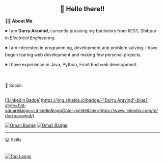 <!-- README FILE CODE -->



<!-- WAVING Hello to visitors-->
<h2 align=center>👋 Hello there!!</h2>


<!--ABOUT ME CODE-->
👨‍🎓 **About Me**<br>

◾ I am **Durru Aravind**, currently pursuing my bachelors from IIEST, Shibpur in *Electrical Engineering*. <br>

◾ I am interested in programming, development and problem solving. I have begun learing web development and making few personal projects.<br>

◾ I have experience in Java, Python, Front End web development.<br>

<br>


<!-- SOCAIL MEDIA HANDLES -->

📶 Social:<br><br>

[![Linkedin Badge](https://img.shields.io/badge/-"Durru Aravind"-blue?style=flat-square&logo=Linkedin&logoColor=white&link=https://www.linkedin.com/in/durruaravind/)](https://www.linkedin.com/in/durruaravind/)

[![Gmail Badge](https://img.shields.io/badge/-aravind2000d@gmail.com-c14438?style=flat-square&logo=Gmail&logoColor=white&link=mailto:aravind2000d@gmail.com)](mailto:aravind2000d@gmail.com)
[![Gmail Badge](https://img.shields.io/badge/-durruaravind@gmail.com-c14438?style=flat-square&logo=Gmail&logoColor=white&link=mailto:durruaravind@gmail.com)](mailto:durruaravind@gmail.com)

---

<!-- STATISTICS ABOUT PROFILE -->

💻 Skills:<br><br>

<!--  Skills -->
 [![Top Langs](https://github-readme-stats.vercel.app/api/top-langs/?username=durruaravind&theme=light&layout=compact&align=right&width=40%)](https://github.com/anuraghazra/github-readme-stats)
 
